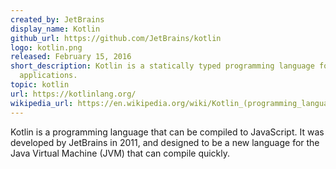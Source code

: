 ```yaml
---
created_by: JetBrains
display_name: Kotlin
github_url: https://github.com/JetBrains/kotlin
logo: kotlin.png
released: February 15, 2016
short_description: Kotlin is a statically typed programming language for multiplatform
  applications.
topic: kotlin
url: https://kotlinlang.org/
wikipedia_url: https://en.wikipedia.org/wiki/Kotlin_(programming_language)
---
```

Kotlin is a programming language that can be compiled to JavaScript. It was developed by JetBrains in 2011, and designed to be a new language for the Java Virtual Machine (JVM) that can compile quickly.
